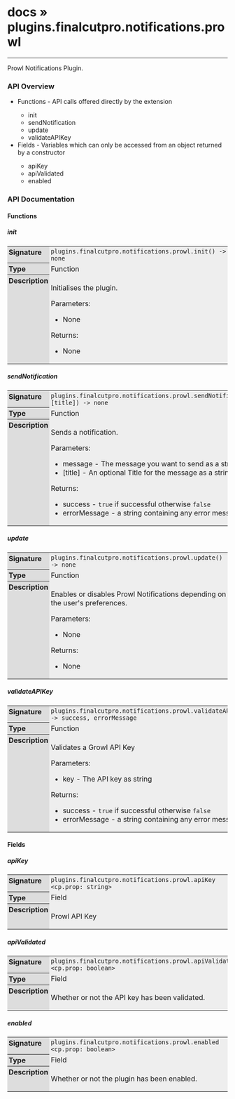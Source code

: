 # [docs](index.md) » plugins.finalcutpro.notifications.prowl
---

Prowl Notifications Plugin.

<style type="text/css">
	a { text-decoration: none; }
	a:hover { text-decoration: underline; }
	th { background-color: #DDDDDD; vertical-align: top; padding: 3px; }
	td { width: 100%; background-color: #EEEEEE; vertical-align: top; padding: 3px; }
	table { width: 100% ; border: 1px solid #0; text-align: left; }
	section > table table td { width: 0; }
</style>
<link rel="stylesheet" href="../../css/docs.css" type="text/css" media="screen" />
<h3>API Overview</h3>
<ul>
<li>Functions - API calls offered directly by the extension</li>
  <ul>
	<li><a href="#init">init</a></li>
	<li><a href="#sendNotification">sendNotification</a></li>
	<li><a href="#update">update</a></li>
	<li><a href="#validateAPIKey">validateAPIKey</a></li>
  </ul>
<li>Fields - Variables which can only be accessed from an object returned by a constructor</li>
  <ul>
	<li><a href="#apiKey">apiKey</a></li>
	<li><a href="#apiValidated">apiValidated</a></li>
	<li><a href="#enabled">enabled</a></li>
  </ul>
</ul>
<h3>API Documentation</h3>
<h4 class="documentation-section">Functions</h4>
  <section id="init">
	<h5><a href="#init">init</a></h5>
	<table>
	  <tr>
		<th>Signature</th>
		<td><code>plugins.finalcutpro.notifications.prowl.init() -&gt; none</code></td>
	  </tr>
	  <tr>
		<th>Type</th>
		<td>Function</td>
	  </tr>
	  <tr>
		<th>Description</th>
		<td><p>Initialises the plugin.</p>
<p>Parameters:</p>
<ul>
<li>None</li>
</ul>
<p>Returns:</p>
<ul>
<li>None</li>
</ul>
</td>
	  </tr>
	</table>
  </section>
  <section id="sendNotification">
	<h5><a href="#sendNotification">sendNotification</a></h5>
	<table>
	  <tr>
		<th>Signature</th>
		<td><code>plugins.finalcutpro.notifications.prowl.sendNotification(message, [title]) -&gt; none</code></td>
	  </tr>
	  <tr>
		<th>Type</th>
		<td>Function</td>
	  </tr>
	  <tr>
		<th>Description</th>
		<td><p>Sends a notification.</p>
<p>Parameters:</p>
<ul>
<li>message - The message you want to send as a string.</li>
<li>[title] - An optional Title for the message as a string.</li>
</ul>
<p>Returns:</p>
<ul>
<li>success - <code>true</code> if successful otherwise <code>false</code></li>
<li>errorMessage - a string containing any error messages</li>
</ul>
</td>
	  </tr>
	</table>
  </section>
  <section id="update">
	<h5><a href="#update">update</a></h5>
	<table>
	  <tr>
		<th>Signature</th>
		<td><code>plugins.finalcutpro.notifications.prowl.update() -&gt; none</code></td>
	  </tr>
	  <tr>
		<th>Type</th>
		<td>Function</td>
	  </tr>
	  <tr>
		<th>Description</th>
		<td><p>Enables or disables Prowl Notifications depending on the user's preferences.</p>
<p>Parameters:</p>
<ul>
<li>None</li>
</ul>
<p>Returns:</p>
<ul>
<li>None</li>
</ul>
</td>
	  </tr>
	</table>
  </section>
  <section id="validateAPIKey">
	<h5><a href="#validateAPIKey">validateAPIKey</a></h5>
	<table>
	  <tr>
		<th>Signature</th>
		<td><code>plugins.finalcutpro.notifications.prowl.validateAPIKey(key) -&gt; success, errorMessage</code></td>
	  </tr>
	  <tr>
		<th>Type</th>
		<td>Function</td>
	  </tr>
	  <tr>
		<th>Description</th>
		<td><p>Validates a Growl API Key</p>
<p>Parameters:</p>
<ul>
<li>key - The API key as string</li>
</ul>
<p>Returns:</p>
<ul>
<li>success - <code>true</code> if successful otherwise <code>false</code></li>
<li>errorMessage - a string containing any error messages</li>
</ul>
</td>
	  </tr>
	</table>
  </section>
<h4 class="documentation-section">Fields</h4>
  <section id="apiKey">
	<h5><a href="#apiKey">apiKey</a></h5>
	<table>
	  <tr>
		<th>Signature</th>
		<td><code>plugins.finalcutpro.notifications.prowl.apiKey &lt;cp.prop: string&gt;</code></td>
	  </tr>
	  <tr>
		<th>Type</th>
		<td>Field</td>
	  </tr>
	  <tr>
		<th>Description</th>
		<td><p>Prowl API Key</p>
</td>
	  </tr>
	</table>
  </section>
  <section id="apiValidated">
	<h5><a href="#apiValidated">apiValidated</a></h5>
	<table>
	  <tr>
		<th>Signature</th>
		<td><code>plugins.finalcutpro.notifications.prowl.apiValidated &lt;cp.prop: boolean&gt;</code></td>
	  </tr>
	  <tr>
		<th>Type</th>
		<td>Field</td>
	  </tr>
	  <tr>
		<th>Description</th>
		<td><p>Whether or not the API key has been validated.</p>
</td>
	  </tr>
	</table>
  </section>
  <section id="enabled">
	<h5><a href="#enabled">enabled</a></h5>
	<table>
	  <tr>
		<th>Signature</th>
		<td><code>plugins.finalcutpro.notifications.prowl.enabled &lt;cp.prop: boolean&gt;</code></td>
	  </tr>
	  <tr>
		<th>Type</th>
		<td>Field</td>
	  </tr>
	  <tr>
		<th>Description</th>
		<td><p>Whether or not the plugin has been enabled.</p>
</td>
	  </tr>
	</table>
  </section>
